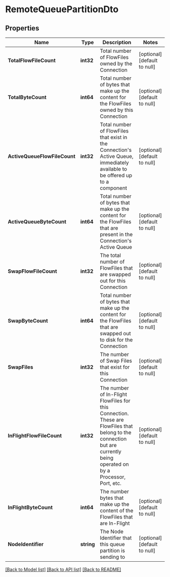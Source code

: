 # RemoteQueuePartitionDto

## Properties
Name | Type | Description | Notes
------------ | ------------- | ------------- | -------------
**TotalFlowFileCount** | **int32** | Total number of FlowFiles owned by the Connection | [optional] [default to null]
**TotalByteCount** | **int64** | Total number of bytes that make up the content for the FlowFiles owned by this Connection | [optional] [default to null]
**ActiveQueueFlowFileCount** | **int32** | Total number of FlowFiles that exist in the Connection&#x27;s Active Queue, immediately available to be offered up to a component | [optional] [default to null]
**ActiveQueueByteCount** | **int64** | Total number of bytes that make up the content for the FlowFiles that are present in the Connection&#x27;s Active Queue | [optional] [default to null]
**SwapFlowFileCount** | **int32** | The total number of FlowFiles that are swapped out for this Connection | [optional] [default to null]
**SwapByteCount** | **int64** | Total number of bytes that make up the content for the FlowFiles that are swapped out to disk for the Connection | [optional] [default to null]
**SwapFiles** | **int32** | The number of Swap Files that exist for this Connection | [optional] [default to null]
**InFlightFlowFileCount** | **int32** | The number of In-Flight FlowFiles for this Connection. These are FlowFiles that belong to the connection but are currently being operated on by a Processor, Port, etc. | [optional] [default to null]
**InFlightByteCount** | **int64** | The number bytes that make up the content of the FlowFiles that are In-Flight | [optional] [default to null]
**NodeIdentifier** | **string** | The Node Identifier that this queue partition is sending to | [optional] [default to null]

[[Back to Model list]](../README.md#documentation-for-models) [[Back to API list]](../README.md#documentation-for-api-endpoints) [[Back to README]](../README.md)

